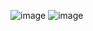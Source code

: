 ![image](https://user-images.githubusercontent.com/81522853/235474314-99d34d70-67d9-4e3f-b64a-1fc2f38487fa.png)
![image](https://user-images.githubusercontent.com/81522853/235474337-6adb3af5-c20c-422d-817d-a29aa4bd927c.png)
























